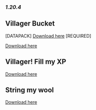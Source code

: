 ### _**1.20.4**_

## Villager Bucket
[DATAPACK] [Download here](https://github.com/degiel1982/minecraft_datapacks/blob/main/Villager_Bucket/AIO_Villager_Bucket%5Bv1.0%5D.zip) [REQUIRED]

[Download here](https://github.com/degiel1982/minecraft_datapacks/blob/main/AIO/AIO%5Bv1.0%5D.zip)

## Villager! Fill my XP

[Download here](https://github.com/degiel1982/minecraft_datapacks/blob/main/Villager_Bucket/AIO_Villager_Bucket%5Bv1.0%5D.zip)

## String my wool

[Download here](https://github.com/degiel1982/minecraft_datapacks/blob/main/Villager_Bucket/AIO_Villager_Bucket%5Bv1.0%5D.zip)


